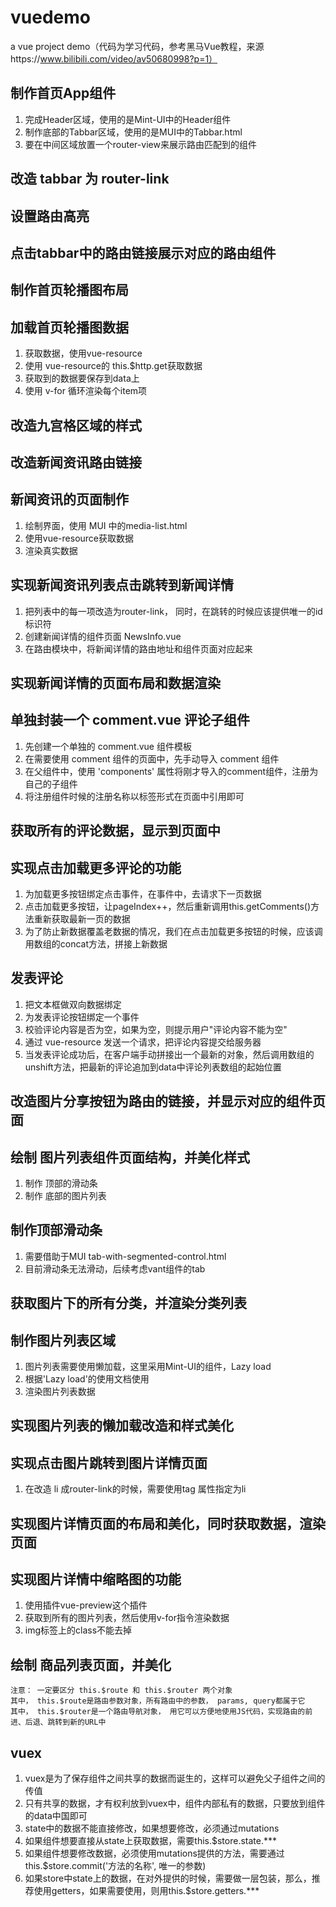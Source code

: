 # vuedemo

a vue project demo（代码为学习代码，参考黑马Vue教程，来源https://www.bilibili.com/video/av50680998?p=1）

## 制作首页App组件
1. 完成Header区域，使用的是Mint-UI中的Header组件
2. 制作底部的Tabbar区域，使用的是MUI中的Tabbar.html
3. 要在中间区域放置一个router-view来展示路由匹配到的组件

## 改造 tabbar 为 router-link

## 设置路由高亮

## 点击tabbar中的路由链接展示对应的路由组件

## 制作首页轮播图布局

## 加载首页轮播图数据
1. 获取数据，使用vue-resource
2. 使用 vue-resource的 this.$http.get获取数据
3. 获取到的数据要保存到data上
4. 使用 v-for 循环渲染每个item项

## 改造九宫格区域的样式

## 改造新闻资讯路由链接

## 新闻资讯的页面制作
1. 绘制界面，使用 MUI 中的media-list.html
2. 使用vue-resource获取数据
3. 渲染真实数据

## 实现新闻资讯列表点击跳转到新闻详情
1. 把列表中的每一项改造为router-link， 同时，在跳转的时候应该提供唯一的id标识符
2. 创建新闻详情的组件页面 NewsInfo.vue
3. 在路由模块中，将新闻详情的路由地址和组件页面对应起来

## 实现新闻详情的页面布局和数据渲染

## 单独封装一个 comment.vue 评论子组件
1. 先创建一个单独的 comment.vue 组件模板
2. 在需要使用 comment 组件的页面中，先手动导入 comment 组件
3. 在父组件中，使用 'components' 属性将刚才导入的comment组件，注册为自己的子组件
4. 将注册组件时候的注册名称以标签形式在页面中引用即可

## 获取所有的评论数据，显示到页面中

## 实现点击加载更多评论的功能
1. 为加载更多按钮绑定点击事件，在事件中，去请求下一页数据
2. 点击加载更多按钮，让pageIndex++，然后重新调用this.getComments()方法重新获取最新一页的数据
3. 为了防止新数据覆盖老数据的情况，我们在点击加载更多按钮的时候，应该调用数组的concat方法，拼接上新数据

## 发表评论
1. 把文本框做双向数据绑定
2. 为发表评论按钮绑定一个事件
3. 校验评论内容是否为空，如果为空，则提示用户"评论内容不能为空"
4. 通过 vue-resource 发送一个请求，把评论内容提交给服务器
5. 当发表评论成功后，在客户端手动拼接出一个最新的对象，然后调用数组的unshift方法，把最新的评论追加到data中评论列表数组的起始位置

## 改造图片分享按钮为路由的链接，并显示对应的组件页面

## 绘制 图片列表组件页面结构，并美化样式
1. 制作 顶部的滑动条
2. 制作 底部的图片列表

## 制作顶部滑动条
1. 需要借助于MUI tab-with-segmented-control.html
2. 目前滑动条无法滑动，后续考虑vant组件的tab

## 获取图片下的所有分类，并渲染分类列表

## 制作图片列表区域
1. 图片列表需要使用懒加载，这里采用Mint-UI的组件，Lazy load
2. 根据'Lazy load'的使用文档使用
3. 渲染图片列表数据

## 实现图片列表的懒加载改造和样式美化

## 实现点击图片跳转到图片详情页面
1. 在改造 li 成router-link的时候，需要使用tag 属性指定为li

## 实现图片详情页面的布局和美化，同时获取数据，渲染页面

## 实现图片详情中缩略图的功能
1. 使用插件vue-preview这个插件
2. 获取到所有的图片列表，然后使用v-for指令渲染数据
3. img标签上的class不能去掉

## 绘制 商品列表页面，并美化
    注意： 一定要区分 this.$route 和 this.$router 两个对象
    其中， this.$route是路由参数对象，所有路由中的参数， params, query都属于它
    其中， this.$router是一个路由导航对象， 用它可以方便地使用JS代码，实现路由的前进、后退、跳转到新的URL中 
    
## vuex
1. vuex是为了保存组件之间共享的数据而诞生的，这样可以避免父子组件之间的传值
2. 只有共享的数据，才有权利放到vuex中，组件内部私有的数据，只要放到组件的data中国即可
3. state中的数据不能直接修改，如果想要修改，必须通过mutations
4. 如果组件想要直接从state上获取数据，需要this.$store.state.***
5. 如果组件想要修改数据，必须使用mutations提供的方法，需要通过this.$store.commit('方法的名称', 唯一的参数)
6. 如果store中state上的数据，在对外提供的时候，需要做一层包装，那么，推荐使用getters，如果需要使用，则用this.$store.getters.***


